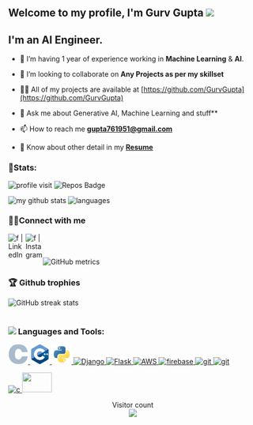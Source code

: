 ## Welcome to my profile, I'm Gurv Gupta <img src="https://media.giphy.com/media/hvRJCLFzcasrR4ia7z/giphy.gif" width="25px">

## I'm an AI Engineer.

- 🌱 I’m having 1 year of experience working in **Machine Learning** & **AI**.

- 👯 I’m looking to collaborate on **Any Projects as per my skillset**

- 👨‍💻 All of my projects are available at [https://github.com/GurvGupta](https://github.com/GurvGupta)

<!-- - 📝 I Have my portfolio at [https://devangsharma.me/](https://devangsharma.me/) -->

- 💬 Ask me about Generative AI, Machine Learning and stuff**

- 📫 How to reach me **gupta761951@gmail.com**

- 📄 Know about other detail in my **[Resume](https://bit.ly/gurvresume)**

### 👦Stats:

<div align="left">

![profile visit](https://komarev.com/ghpvc/?username=GurvGupta) 
![Repos Badge](https://badges.pufler.dev/repos/GurvGupta)

<p align="left">
<img src="https://github-readme-stats.vercel.app/api?username=GurvGupta&show_icons=true&theme=buefy" alt="my github stats" width="420"/>&nbsp;<img src="https://github-readme-stats.vercel.app/api/top-langs/?username=GurvGupta&layout=compact&theme=buefy" alt="languages" height="165">
</p>
</div>

### 👨‍💻Connect with me

[<img align="left" alt="f | LinkedIn" width="35px" src="https://cdn.jsdelivr.net/npm/simple-icons@v3/icons/linkedin.svg" />][linkedin]
[<img align="left" alt="f | Instagram" width="35px" src="https://cdn.jsdelivr.net/npm/simple-icons@v3/icons/instagram.svg" />][instagram]
<br />
<br />

![GitHub metrics](https://metrics.lecoq.io/GurvGupta) <br>

### 🏆 Github trophies

![GitHub streak stats](https://github-readme-streak-stats.herokuapp.com/?user=GurvGupta)  
<br />

### <img src="https://media.giphy.com/media/WUlplcMpOCEmTGBtBW/giphy.gif" width="50"> Languages and Tools:

<p align="left">
	<a href="https://www.cprogramming.com/" target="_blank">
		<img src="https://raw.githubusercontent.com/devicons/devicon/master/icons/c/c-original.svg" alt="c" width="40" height="40"/>
	</a>
	<a href="https://www.w3schools.com/cpp/" target="_blank">
		<img src="https://raw.githubusercontent.com/devicons/devicon/master/icons/cplusplus/cplusplus-original.svg" alt="cplusplus" width="40" height="40"/>
	</a>
	<a href="https://www.python.org" target="_blank">
		<img src="https://raw.githubusercontent.com/devicons/devicon/master/icons/python/python-original.svg" alt="python" width="40" height="40"/>
	</a>
	<a href="https://django.com" target="_blank">
		<img src="https://www.djangoproject.com/m/img/logos/django-logo-negative.svg" alt="Django" width="40" height="40"/>
	</a>
	<a href="https://flask.palletsprojects.com/en/2.2.0/" target="_blank">
		<img src="[![Flask](https://github.com/jalbertsr/logo-badge-images/blob/master/img/rsz_flask.png?raw=true)](http://flask.pocoo.org/)" alt="Flask" width="40" height="40"/>
	</a>
	<a href="https://aws.amazon.com/" target="_blank">
		<img src="https://upload.wikimedia.org/wikipedia/commons/9/93/Amazon_Web_Services_Logo.svg" alt="AWS" width="40" height="40"/>
	</a>
	<a href="https://firebase.google.com/" target="_blank">
		<img src="https://www.vectorlogo.zone/logos/firebase/firebase-icon.svg" alt="firebase" width="40" height="40"/>
	</a>
	<a href="https://git-scm.com/" target="_blank">
		<img src="https://www.vectorlogo.zone/logos/git-scm/git-scm-icon.svg" alt="git" width="40" height="40"/>
	</a>
	<a href="https://www.sqlite.org/index.html" target="_blank">
		<img src="https://img.shields.io/badge/SQLite-07405E?style=for-the-badge&logo=sqlite&logoColor=white" alt="git" width="40" height="40"/>
	</a>

	
	
</p>


<p align="left">
	<a href="https://leetcode.com/gurv_gupta/" target="_blank">
		<img src="https://media.glassdoor.com/sqll/1763822/leetcode-squarelogo-1524799041565.png" alt="c" width="40" height="40"/>
	</a>
	<!-- <a href="https://codeforces.com/profile/abhaysaini2000" target="_blank">
		<img src="https://image.winudf.com/v2/image/Y29tLlNvZnRUZWNocy5Db2RlRm9yY2VzX2ljb25fMF9jOTA3NjNhMA/icon.png?w=170&fakeurl=1"  width="40" height="40"/>
	</a> -->
	<!-- <a href="https://auth.geeksforgeeks.org/user/abhaysaini2000/practice" target="_blank">
		<img src="https://media.geeksforgeeks.org/wp-content/uploads/20210915115837/gfg3-300x300.png" width="40" height="40"/>
	</a> -->
	<a href="https://www.codechef.com/users/gurv_gupta" target="_blank">
		<img src="https://img.shields.io/badge/CodeChef-%23964B00.svg?style=for-the-badge&logo=CodeChef&logoColor=white" width="60" height="40"/>
	</a>
</p>

[instagram]: https://www.instagram.com/gurvgupta07/
[linkedin]: https://www.linkedin.com/in/gurv-gupta-8b5b03206/

<p align="center"> 
  Visitor count<br>
  <img src="https://profile-counter.glitch.me/GurvGupta/count.svg" />
</p>
